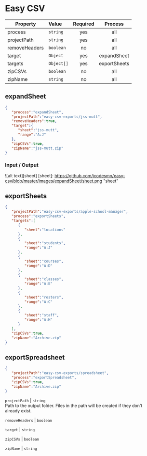 # Easy CSV #

| Property      | Value      | Required | Process |
| ------------- | :--------  | :---:    | :-----: |
| process       | `string`   | yes      | all
| projectPath   | `string`   | yes      | all
| removeHeaders | `boolean`  | no       | all
| target        | `Object`   | yes      | expandSheet
| targets       | `Object[]` | yes      | exportSheets
| zipCSVs       | `boolean`  | no       | all
| zipName       | `string`   | no       | all

## expandSheet ##

```json
{
   "process":"expandSheet",
   "projectPath":"easy-csv-exports/jss-mutt",
   "removeHeaders":true,
   "target":{
      "sheet":"jss-mutt",
      "range":"A:J"
   },
   "zipCSVs":true,
   "zipName":"jss-mutt.zip"
}
```

### Input / Output ###

![alt text][sheet]
[sheet]: https://github.com/jcodesmn/easy-csv/blob/master/images/expandSheet/sheet.png "sheet"

## exportSheets ##

```json
{
   "projectPath":"easy-csv-exports/apple-school-manager",
   "process":"exportSheets",
   "targets":[
      {
         "sheet":"locations"
      },
      {
         "sheet":"students",
         "range":"A:J"
      },
      {
         "sheet":"courses",
         "range":"A:D"
      },
      {
         "sheet":"classes",
         "range":"A:E"
      },
      {
         "sheet":"rosters",
         "range":"A:C"
      },
      {
         "sheet":"staff",
         "range":"A:H"
      }
   ],
   "zipCSVs":true,
   "zipName":"Archive.zip"
}
```

## exportSpreadsheet ##

```json
{
   "projectPath":"easy-csv-exports/spreadsheet",
   "process":"exportSpreadsheet",
   "zipCSVs":true,
   "zipName":"Archive.zip"
}
```

`projectPath` | `string`  
Path to the output folder. Files in the path will be created if they don't already exist.

`removeHeaders` | `boolean`  

`target` | `string`  

`zipCSVs` | `boolean`  

`zipName` | `string`  

